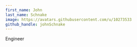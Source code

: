 ```yaml
---
first_name: John
last_name: Schnake
image: https://avatars.githubusercontent.com/u/10273533
github_handle: johnSchnake
---
```

Engineer
